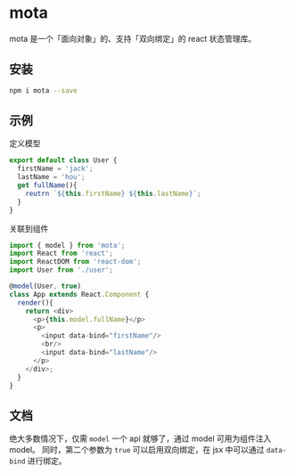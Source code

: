 # mota

mota 是一个「面向对象」的、支持「双向绑定」的 react 状态管理库。

## 安装

```sh
npm i mota --save
```

## 示例

定义模型
```js
export default class User {
  firstName = 'jack';
  lastName = 'hou';
  get fullName(){
    reutrn `${this.firstName} ${this.lastName}`;
  }
}
```

关联到组件
```js
import { model } from 'mota';
import React from 'react';
import ReactDOM from 'react-dom';
import User from './user';

@model(User, true)
class App extends React.Component {
  render(){
    return <div>
      <p>{this.model.fullName}</p>
      <p>
        <input data-bind="firstName"/>
        <br/>
        <input data-bind="lastName"/>
      </p>
    </div>;
  }
}
```

## 文档

绝大多数情况下，仅需 `model` 一个 api 就够了，通过 model 可用为组件注入 model。
同时，第二个参数为 `true` 可以启用双向绑定，在 jsx 中可以通过 `data-bind` 进行绑定。